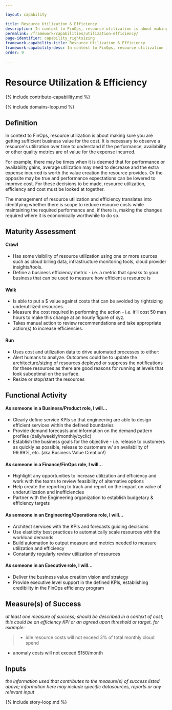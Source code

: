 ```yaml
---

layout: capability

title: Resource Utilization & Efficiency
description: In context to FinOps, resource utilization is about making sure you are getting sufficient business value for the cost. It is necessary to observe a resource's utilization over time to understand if the performance, availability or other quality metrics are of value for the expense incurred.
permalink: /framework/capabilities/utilization-efficiency/
page-identifier: capability_rightsizing
framework-capability-title: Resource Utilization & Efficiency
framework-capability-desc: In context to FinOps, resource utilization is about making sure you are getting sufficient business value for the cost. It is necessary to observe a resource's utilization over time to understand if the performance, availability or other quality metrics are of value for the expense incurred.
order: 9

---
```


# Resource Utilization & Efficiency

{% include contribute-capabiility.md %}

{% include domains-loop.md %}

## Definition
In context to FinOps, resource utilization is about making sure you are getting sufficient business value for the cost. It is necessary to observe a resource's utilization over time to understand if the performance, availability or other quality metrics are of value for the expense incurred.  

For example, there may be times when it is deemed that for performance or availability gains, average utilization may need to decrease and the extra expense incurred is worth the value creation the resource provides.  Or the opposite may be true and performance expectations can be lowered to improve cost.  For these decisions to be made, resource utilization, efficiency and cost must be looked at together.

The management of resource utilization and efficiency translates into identifying whether there is scope to reduce resource costs while maintaining the required performance and, if there is, making the changes required where it is economically worthwhile to do so.



## Maturity Assessment
#### Crawl
- Has some visibility of resource utilization using one or more sources such as cloud billing data, infrastructure monitoring tools, cloud provider insights/tools.
- Define a business efficiency metric - i.e. a metric that speaks to your business that can be used to measure how efficient a resource is

#### Walk
- Is able to put a $ value against costs that can be avoided by rightsizing underutilized resources.
- Measure the cost required in performing the action - i.e. it’ll cost 50 man hours to make this change at an hourly figure of xyz.
- Takes manual action to review recommendations and take appropriate action(s) to increase efficiencies.  

#### Run
- Uses cost and utilization data to drive automated processes to either:
- Alert humans to analyze. Outcomes could be to update the architecture/sizing of resources deployed or suppress the notifications for these resources as there are good reasons for running at levels that look suboptimal on the surface.
- Resize or stop/start the resources




## Functional Activity
#### As someone in a Business/Product role, I will…
- Clearly define service KPIs so that engineering are able to design efficient services within the defined boundaries
- Provide demand forecasts and information on the demand pattern profiles (daily/weekly/monthly/cyclic)
- Establish the business goals for the objective - i.e. release to customers as quickly as possible, release to customers w/ an availability of 99.99%, etc. (aka Business Value Creation!)

#### As someone in a Finance/FinOps role, I will…
- Highlight any opportunities to increase utilization and efficiency and work with the teams to review feasibility of alternative options
- Help create the reporting to track and report on the impact on value of underutilization and inefficiencies
- Partner with the Engineering organization to establish budgetary & efficiency targets

#### As someone in an Engineering/Operations role, I will...
- Architect services with the KPIs and forecasts guiding decisions
- Use elasticity best practices to automatically scale resources with the workload demands
- Build automation to output measure and metrics needed to measure utilization and efficiency
- Constantly regularly review utilization of resources

#### As someone in an Executive role, I will…
- Deliver the business value creation vision and strategy
- Provide executive level support in the defined KPIs, establishing credibility in the FinOps efficiency program




## Measure(s) of Success
_at least one measure of success; should be described in a context of cost; this could be an efficiency KPI or an agreed upon threshold or target._
_for example:_
>* idle resource costs will not exceed 3% of total monthly cloud spend
* anomaly costs will not exceed $150/month



## Inputs
_the information used that contributes to the measure(s) of success listed above; information here may include specific datasources, reports or any relevant input_


<!-- ####### Real World Resources ####### -->

{% include story-loop.md %}